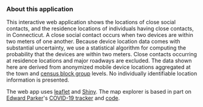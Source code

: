 
### About this application

This interactive web application shows the locations of close social contacts, and the residence locations of individuals having close contacts, in Connecticut.  A close social contact occurs when two devices are within two meters of one another.  Because device location data comes with substantial uncertainty, we use a statistical algorithm for computing the probability that the devices are within two meters. Close contacts occurring at residence locations and major roadways are excluded.  The data shown here are derived from anonymized mobile device locations aggregated at the town and [census block group](https://en.wikipedia.org/wiki/Census_block_group) levels.  No individually identifiable location information is presented. 

The web app uses [leaflet](https://leafletjs.com) and [Shiny](https://shiny.rstudio.com/). The map explorer is based in part on [Edward Parker](https://www.lshtm.ac.uk/aboutus/people/parker.edward)'s [COVID-19 tracker](https://vac-lshtm.shinyapps.io/ncov_tracker/) and [code](https://github.com/eparker12/nCoV_tracker). 


